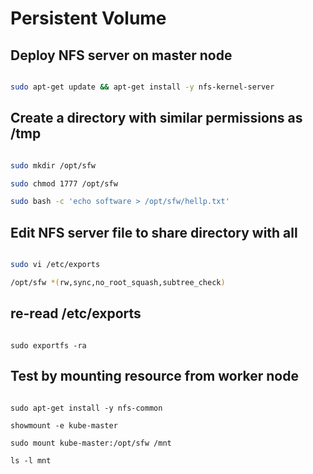 # Persistent Volume

## Deploy NFS server on master node

```bash

sudo apt-get update && apt-get install -y nfs-kernel-server

```

## Create a directory with similar permissions as /tmp

```bash

sudo mkdir /opt/sfw

sudo chmod 1777 /opt/sfw

sudo bash -c 'echo software > /opt/sfw/hellp.txt'

```

## Edit NFS server file to share directory with all

```bash

sudo vi /etc/exports

/opt/sfw *(rw,sync,no_root_squash,subtree_check)

```

## re-read /etc/exports

```

sudo exportfs -ra

```

## Test by mounting resource from worker node

```

sudo apt-get install -y nfs-common

showmount -e kube-master

sudo mount kube-master:/opt/sfw /mnt

ls -l mnt

```